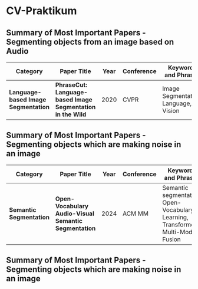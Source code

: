 # CV-Praktikum

## Summary of Most Important Papers - Segmenting objects from an image based on Audio

| Category | Paper Title | Year | Conference | Keywords and Phrases | Links |
|----------|-------------|------|------------|----------------------|------|
| **Language-based Image Segmentation** | **PhraseCut: Language-based Image Segmentation in the Wild** | 2020 | CVPR | Image Segmentation, Language, Vision | [Paper](https://ieeexplore.ieee.org/document/9157191), [Code]() |




## Summary of Most Important Papers - Segmenting objects which are making noise in an image

| Category | Paper Title | Year | Conference | Keywords and Phrases | Links |
|----------|-------------|------|------------|----------------------|------|
| **Semantic Segmentation** | **Open-Vocabulary Audio-Visual Semantic Segmentation** | 2024 | ACM MM | Semantic segmentation, Open-Vocabulary Learning, Transformer, Multi-Modal Fusion | [Paper](http://arxiv.org/pdf/2407.21721), [Code](https://github.com/ruohaoguo/ovavss) |



## Summary of Most Important Papers - Segmenting objects which are making noise in an image

